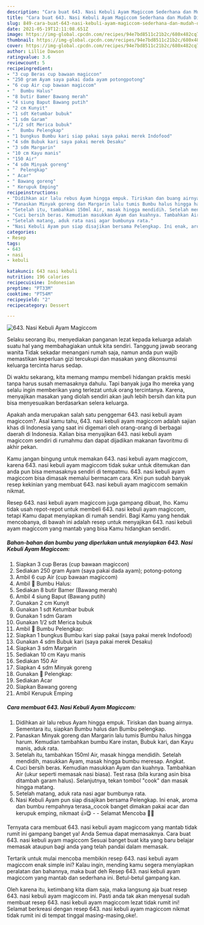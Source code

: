 ```yaml
---
description: "Cara buat 643. Nasi Kebuli Ayam Magiccom Sederhana dan Mudah Dibuat"
title: "Cara buat 643. Nasi Kebuli Ayam Magiccom Sederhana dan Mudah Dibuat"
slug: 849-cara-buat-643-nasi-kebuli-ayam-magiccom-sederhana-dan-mudah-dibuat
date: 2021-05-19T12:11:08.651Z
image: https://img-global.cpcdn.com/recipes/94e7bd8511c21b2c/680x482cq70/643-nasi-kebuli-ayam-magiccom-foto-resep-utama.jpg
thumbnail: https://img-global.cpcdn.com/recipes/94e7bd8511c21b2c/680x482cq70/643-nasi-kebuli-ayam-magiccom-foto-resep-utama.jpg
cover: https://img-global.cpcdn.com/recipes/94e7bd8511c21b2c/680x482cq70/643-nasi-kebuli-ayam-magiccom-foto-resep-utama.jpg
author: Lillie Dawson
ratingvalue: 3.6
reviewcount: 5
recipeingredient:
- "3 cup Beras cup bawaan magiccon"
- "250 gram Ayam saya pakai dada ayam potongpotong"
- "6 cup Air cup bawaan magiccom"
- "  Bumbu Halus"
- "8 butir Bamer Bawang merah"
- "4 siung Baput Bawang putih"
- "2 cm Kunyit"
- "1 sdt Ketumbar bubuk"
- "1 sdm Garam"
- "1/2 sdt Merica bubuk"
- "  Bumbu Pelengkap"
- "1 bungkus Bumbu kari siap pakai saya pakai merek Indofood"
- "4 sdm Bubuk kari saya pakai merek Desaku"
- "3 sdm Margarin"
- "10 cm Kayu manis"
- "150 Air"
- "4 sdm Minyak goreng"
- "  Pelengkap"
- " Acar"
- " Bawang goreng"
- " Kerupuk Emping"
recipeinstructions:
- "Didihkan air lalu rebus Ayam hingga empuk. Tiriskan dan buang airnya. Sementara itu, siapkan Bumbu halus dan Bumbu pelengkap."
- "Panaskan Minyak goreng dan Margarin lalu tumis Bumbu halus hingga harum. Kemudian tambahkan bumbu Kare instan, Bubuk kari, dan Kayu manis, aduk rata."
- "Setelah itu, tambahkan 150ml Air, masak hingga mendidih. Setelah mendidih, masukkan Ayam, masak hingga bumbu meresap. Angkat."
- "Cuci bersih beras. Kemudian masukkan Ayam dan kuahnya. Tambahkan Air (ukur seperti memasak nasi biasa). Test rasa (bila kurang asin bisa ditambah garam halus). Selanjutnya, tekan tombol &#34;cook&#34; dan masak hingga matang."
- "Setelah matang, aduk rata nasi agar bumbunya rata."
- "Nasi Kebuli Ayam pun siap disajikan bersama Pelengkap. Ini enak, aroma dan bumbu rempahnya terasa,,cocok banget dimakan pakai acar dan kerupuk emping, nikmaat 👍😋  Selamat Mencoba 🙏😊"
categories:
- Resep
tags:
- 643
- nasi
- kebuli

katakunci: 643 nasi kebuli 
nutrition: 196 calories
recipecuisine: Indonesian
preptime: "PT33M"
cooktime: "PT54M"
recipeyield: "2"
recipecategory: Dessert

---
```



![643. Nasi Kebuli Ayam Magiccom](https://img-global.cpcdn.com/recipes/94e7bd8511c21b2c/680x482cq70/643-nasi-kebuli-ayam-magiccom-foto-resep-utama.jpg)

Selaku seorang ibu, menyediakan panganan lezat kepada keluarga adalah suatu hal yang membahagiakan untuk kita sendiri. Tanggung jawab seorang  wanita Tidak sekadar menangani rumah saja, namun anda pun wajib memastikan keperluan gizi tercukupi dan masakan yang dikonsumsi keluarga tercinta harus sedap.

Di waktu  sekarang, kita memang mampu membeli hidangan praktis meski tanpa harus susah memasaknya dahulu. Tapi banyak juga lho mereka yang selalu ingin memberikan yang terlezat untuk orang tercintanya. Karena, menyajikan masakan yang diolah sendiri akan jauh lebih bersih dan kita pun bisa menyesuaikan berdasarkan selera keluarga. 



Apakah anda merupakan salah satu penggemar 643. nasi kebuli ayam magiccom?. Asal kamu tahu, 643. nasi kebuli ayam magiccom adalah sajian khas di Indonesia yang saat ini digemari oleh orang-orang di berbagai daerah di Indonesia. Kalian bisa menyajikan 643. nasi kebuli ayam magiccom sendiri di rumahmu dan dapat dijadikan makanan favoritmu di akhir pekan.

Kamu jangan bingung untuk memakan 643. nasi kebuli ayam magiccom, karena 643. nasi kebuli ayam magiccom tidak sukar untuk ditemukan dan anda pun bisa memasaknya sendiri di tempatmu. 643. nasi kebuli ayam magiccom bisa dimasak memalui bermacam cara. Kini pun sudah banyak resep kekinian yang membuat 643. nasi kebuli ayam magiccom semakin nikmat.

Resep 643. nasi kebuli ayam magiccom juga gampang dibuat, lho. Kamu tidak usah repot-repot untuk membeli 643. nasi kebuli ayam magiccom, tetapi Kamu dapat menyiapkan di rumah sendiri. Bagi Kamu yang hendak mencobanya, di bawah ini adalah resep untuk menyajikan 643. nasi kebuli ayam magiccom yang mantab yang bisa Kamu hidangkan sendiri.

<!--inarticleads1-->

##### Bahan-bahan dan bumbu yang diperlukan untuk menyiapkan 643. Nasi Kebuli Ayam Magiccom:

1. Siapkan 3 cup Beras (cup bawaan magiccon)
1. Sediakan 250 gram Ayam (saya pakai dada ayam); potong-potong
1. Ambil 6 cup Air (cup bawaan magiccom)
1. Ambil  📌 Bumbu Halus:
1. Sediakan 8 butir Bamer (Bawang merah)
1. Ambil 4 siung Baput (Bawang putih)
1. Gunakan 2 cm Kunyit
1. Gunakan 1 sdt Ketumbar bubuk
1. Gunakan 1 sdm Garam
1. Gunakan 1/2 sdt Merica bubuk
1. Ambil  📌 Bumbu Pelengkap:
1. Siapkan 1 bungkus Bumbu kari siap pakai (saya pakai merek Indofood)
1. Gunakan 4 sdm Bubuk kari (saya pakai merek Desaku)
1. Siapkan 3 sdm Margarin
1. Sediakan 10 cm Kayu manis
1. Sediakan 150 Air
1. Siapkan 4 sdm Minyak goreng
1. Gunakan  📌 Pelengkap:
1. Sediakan  Acar
1. Siapkan  Bawang goreng
1. Ambil  Kerupuk Emping




<!--inarticleads2-->

##### Cara membuat 643. Nasi Kebuli Ayam Magiccom:

1. Didihkan air lalu rebus Ayam hingga empuk. Tiriskan dan buang airnya. Sementara itu, siapkan Bumbu halus dan Bumbu pelengkap.
1. Panaskan Minyak goreng dan Margarin lalu tumis Bumbu halus hingga harum. Kemudian tambahkan bumbu Kare instan, Bubuk kari, dan Kayu manis, aduk rata.
1. Setelah itu, tambahkan 150ml Air, masak hingga mendidih. Setelah mendidih, masukkan Ayam, masak hingga bumbu meresap. Angkat.
1. Cuci bersih beras. Kemudian masukkan Ayam dan kuahnya. Tambahkan Air (ukur seperti memasak nasi biasa). Test rasa (bila kurang asin bisa ditambah garam halus). Selanjutnya, tekan tombol &#34;cook&#34; dan masak hingga matang.
1. Setelah matang, aduk rata nasi agar bumbunya rata.
1. Nasi Kebuli Ayam pun siap disajikan bersama Pelengkap. Ini enak, aroma dan bumbu rempahnya terasa,,cocok banget dimakan pakai acar dan kerupuk emping, nikmaat 👍😋 -  - Selamat Mencoba 🙏😊




Ternyata cara membuat 643. nasi kebuli ayam magiccom yang mantab tidak rumit ini gampang banget ya! Anda Semua dapat memasaknya. Cara buat 643. nasi kebuli ayam magiccom Sesuai banget buat kita yang baru belajar memasak ataupun bagi anda yang telah pandai dalam memasak.

Tertarik untuk mulai mencoba membikin resep 643. nasi kebuli ayam magiccom enak simple ini? Kalau ingin, mending kamu segera menyiapkan peralatan dan bahannya, maka buat deh Resep 643. nasi kebuli ayam magiccom yang mantab dan sederhana ini. Betul-betul gampang kan. 

Oleh karena itu, ketimbang kita diam saja, maka langsung aja buat resep 643. nasi kebuli ayam magiccom ini. Pasti anda tak akan menyesal sudah membuat resep 643. nasi kebuli ayam magiccom lezat tidak rumit ini! Selamat berkreasi dengan resep 643. nasi kebuli ayam magiccom nikmat tidak rumit ini di tempat tinggal masing-masing,oke!.


